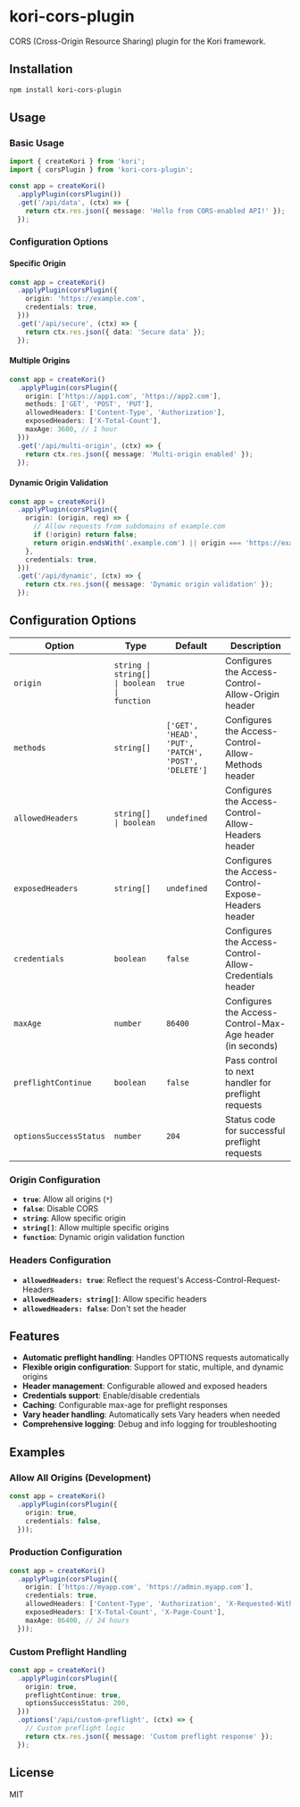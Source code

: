 # kori-cors-plugin

CORS (Cross-Origin Resource Sharing) plugin for the Kori framework.

## Installation

```bash
npm install kori-cors-plugin
```

## Usage

### Basic Usage

```typescript
import { createKori } from 'kori';
import { corsPlugin } from 'kori-cors-plugin';

const app = createKori()
  .applyPlugin(corsPlugin())
  .get('/api/data', (ctx) => {
    return ctx.res.json({ message: 'Hello from CORS-enabled API!' });
  });
```

### Configuration Options

#### Specific Origin

```typescript
const app = createKori()
  .applyPlugin(corsPlugin({
    origin: 'https://example.com',
    credentials: true,
  }))
  .get('/api/secure', (ctx) => {
    return ctx.res.json({ data: 'Secure data' });
  });
```

#### Multiple Origins

```typescript
const app = createKori()
  .applyPlugin(corsPlugin({
    origin: ['https://app1.com', 'https://app2.com'],
    methods: ['GET', 'POST', 'PUT'],
    allowedHeaders: ['Content-Type', 'Authorization'],
    exposedHeaders: ['X-Total-Count'],
    maxAge: 3600, // 1 hour
  }))
  .get('/api/multi-origin', (ctx) => {
    return ctx.res.json({ message: 'Multi-origin enabled' });
  });
```

#### Dynamic Origin Validation

```typescript
const app = createKori()
  .applyPlugin(corsPlugin({
    origin: (origin, req) => {
      // Allow requests from subdomains of example.com
      if (!origin) return false;
      return origin.endsWith('.example.com') || origin === 'https://example.com';
    },
    credentials: true,
  }))
  .get('/api/dynamic', (ctx) => {
    return ctx.res.json({ message: 'Dynamic origin validation' });
  });
```

## Configuration Options

| Option | Type | Default | Description |
|--------|------|---------|-------------|
| `origin` | `string \| string[] \| boolean \| function` | `true` | Configures the Access-Control-Allow-Origin header |
| `methods` | `string[]` | `['GET', 'HEAD', 'PUT', 'PATCH', 'POST', 'DELETE']` | Configures the Access-Control-Allow-Methods header |
| `allowedHeaders` | `string[] \| boolean` | `undefined` | Configures the Access-Control-Allow-Headers header |
| `exposedHeaders` | `string[]` | `undefined` | Configures the Access-Control-Expose-Headers header |
| `credentials` | `boolean` | `false` | Configures the Access-Control-Allow-Credentials header |
| `maxAge` | `number` | `86400` | Configures the Access-Control-Max-Age header (in seconds) |
| `preflightContinue` | `boolean` | `false` | Pass control to next handler for preflight requests |
| `optionsSuccessStatus` | `number` | `204` | Status code for successful preflight requests |

### Origin Configuration

- **`true`**: Allow all origins (`*`)
- **`false`**: Disable CORS
- **`string`**: Allow specific origin
- **`string[]`**: Allow multiple specific origins
- **`function`**: Dynamic origin validation function

### Headers Configuration

- **`allowedHeaders: true`**: Reflect the request's Access-Control-Request-Headers
- **`allowedHeaders: string[]`**: Allow specific headers
- **`allowedHeaders: false`**: Don't set the header

## Features

- **Automatic preflight handling**: Handles OPTIONS requests automatically
- **Flexible origin configuration**: Support for static, multiple, and dynamic origins
- **Header management**: Configurable allowed and exposed headers
- **Credentials support**: Enable/disable credentials
- **Caching**: Configurable max-age for preflight responses
- **Vary header handling**: Automatically sets Vary headers when needed
- **Comprehensive logging**: Debug and info logging for troubleshooting

## Examples

### Allow All Origins (Development)

```typescript
const app = createKori()
  .applyPlugin(corsPlugin({
    origin: true,
    credentials: false,
  }));
```

### Production Configuration

```typescript
const app = createKori()
  .applyPlugin(corsPlugin({
    origin: ['https://myapp.com', 'https://admin.myapp.com'],
    credentials: true,
    allowedHeaders: ['Content-Type', 'Authorization', 'X-Requested-With'],
    exposedHeaders: ['X-Total-Count', 'X-Page-Count'],
    maxAge: 86400, // 24 hours
  }));
```

### Custom Preflight Handling

```typescript
const app = createKori()
  .applyPlugin(corsPlugin({
    origin: true,
    preflightContinue: true,
    optionsSuccessStatus: 200,
  }))
  .options('/api/custom-preflight', (ctx) => {
    // Custom preflight logic
    return ctx.res.json({ message: 'Custom preflight response' });
  });
```

## License

MIT